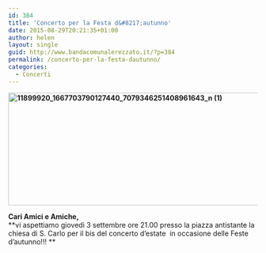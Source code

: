 ```yaml
---
id: 384
title: 'Concerto per la Festa d&#8217;autunno'
date: 2015-08-29T20:21:35+01:00
author: helen
layout: single
guid: http://www.bandacomunalerezzato.it/?p=384
permalink: /concerto-per-la-festa-dautunno/
categories:
  - Concerti
---
```

**[<img loading="lazy" class="alignnone wp-image-386" src="https://i2.wp.com/www.bandacomunalerezzato.it/wp-content/uploads/2015/08/11899920_1667703790127440_7079346251408961643_n-1.png?resize=616%2C228" alt="11899920_1667703790127440_7079346251408961643_n (1)" width="616" height="228" srcset="https://i2.wp.com/www.bandacomunalerezzato.it/wp-content/uploads/2015/08/11899920_1667703790127440_7079346251408961643_n-1.png?resize=300%2C111 300w, https://i2.wp.com/www.bandacomunalerezzato.it/wp-content/uploads/2015/08/11899920_1667703790127440_7079346251408961643_n-1.png?w=851 851w" sizes="(max-width: 616px) 100vw, 616px" data-recalc-dims="1" />](https://i2.wp.com/www.bandacomunalerezzato.it/wp-content/uploads/2015/08/11899920_1667703790127440_7079346251408961643_n-1.png)**

**Cari Amici e Amiche,**  
**vi aspettiamo giovedì 3 settembre ore 21.00 presso la piazza antistante la chiesa di S. Carlo per il bis del concerto d&#8217;estate  in occasione delle Feste d&#8217;autunno!!! **